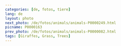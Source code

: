 ```yaml
---
categories: [de, fotos, tiere]
lang: de
layout: photo
next_photo: /de/fotos/animals/animals-P0000249.html
picname: P0000163
prev_photo: /de/fotos/animals/animals-P0000082.html
tags: [Giraffes, Grass, Trees]
---
```

